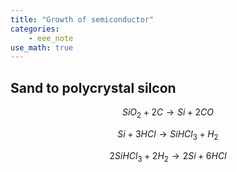 ```yaml
---
title: "Growth of semiconductor"
categories:
    - eee_note
use_math: true
---
```


## Sand to polycrystal silcon

$$SiO_2 + 2C \rightarrow Si + 2CO$$

$$Si + 3HCl \rightarrow SiHCl_3 + H_2$$

$$2SiHCl_3 + 2H_2 \rightarrow 2Si + 6HCl$$
